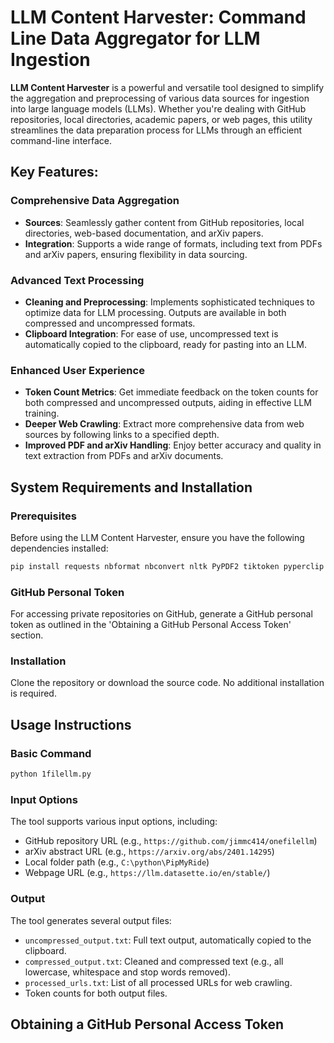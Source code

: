
# LLM Content Harvester: Command Line Data Aggregator for LLM Ingestion

**LLM Content Harvester** is a powerful and versatile tool designed to simplify the aggregation and preprocessing of various data sources for ingestion into large language models (LLMs). Whether you're dealing with GitHub repositories, local directories, academic papers, or web pages, this utility streamlines the data preparation process for LLMs through an efficient command-line interface.

## Key Features:

### Comprehensive Data Aggregation
- **Sources**: Seamlessly gather content from GitHub repositories, local directories, web-based documentation, and arXiv papers.
- **Integration**: Supports a wide range of formats, including text from PDFs and arXiv papers, ensuring flexibility in data sourcing.

### Advanced Text Processing
- **Cleaning and Preprocessing**: Implements sophisticated techniques to optimize data for LLM processing. Outputs are available in both compressed and uncompressed formats.
- **Clipboard Integration**: For ease of use, uncompressed text is automatically copied to the clipboard, ready for pasting into an LLM.

### Enhanced User Experience
- **Token Count Metrics**: Get immediate feedback on the token counts for both compressed and uncompressed outputs, aiding in effective LLM training.
- **Deeper Web Crawling**: Extract more comprehensive data from web sources by following links to a specified depth.
- **Improved PDF and arXiv Handling**: Enjoy better accuracy and quality in text extraction from PDFs and arXiv documents.

## System Requirements and Installation

### Prerequisites
Before using the LLM Content Harvester, ensure you have the following dependencies installed:
```bash
pip install requests nbformat nbconvert nltk PyPDF2 tiktoken pyperclip
```

### GitHub Personal Token
For accessing private repositories on GitHub, generate a GitHub personal token as outlined in the 'Obtaining a GitHub Personal Access Token' section.

### Installation
Clone the repository or download the source code. No additional installation is required.

## Usage Instructions

### Basic Command
```bash
python 1filellm.py
```

### Input Options
The tool supports various input options, including:
- GitHub repository URL (e.g., `https://github.com/jimmc414/onefilellm`)
- arXiv abstract URL (e.g., `https://arxiv.org/abs/2401.14295`)
- Local folder path (e.g., `C:\python\PipMyRide`)
- Webpage URL (e.g., `https://llm.datasette.io/en/stable/`)

### Output
The tool generates several output files:
- `uncompressed_output.txt`: Full text output, automatically copied to the clipboard.
- `compressed_output.txt`: Cleaned and compressed text (e.g., all lowercase, whitespace and stop words removed).
- `processed_urls.txt`: List of all processed URLs for web crawling.
- Token counts for both output files.

## Obtaining a GitHub Personal Access Token


